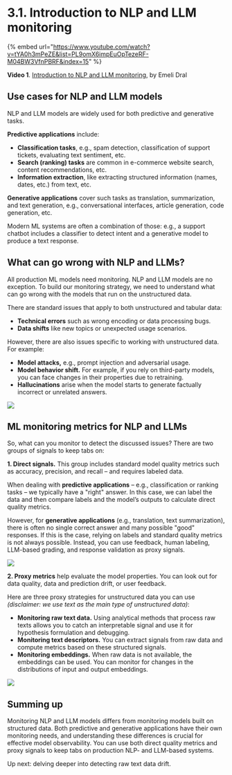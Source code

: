 # 3.1. Introduction to NLP and LLM monitoring

{% embed url="https://www.youtube.com/watch?v=tYA0h3mPeZE&list=PL9omX6impEuOpTezeRF-M04BW3VfnPBRF&index=15" %}

**Video 1**. [Introduction to NLP and LLM monitoring](https://www.youtube.com/watch?v=tYA0h3mPeZE&list=PL9omX6impEuOpTezeRF-M04BW3VfnPBRF&index=15), by Emeli Dral

## Use cases for NLP and LLM models

NLP and LLM models are widely used for both predictive and generative tasks. 

**Predictive applications** include:
* **Classification tasks**, e.g., spam detection, classification of support tickets, evaluating text sentiment, etc.
* **Search (ranking) tasks** are common in e-commerce website search, content recommendations, etc.
* **Information extraction**, like extracting structured information (names, dates, etc.) from text, etc.

**Generative applications** cover such tasks as translation, summarization, and text generation, e.g., conversational interfaces, article generation, code generation, etc.

Modern ML systems are often a combination of those: e.g., a support chatbot includes a classifier to detect intent and a generative model to produce a text response.

## What can go wrong with NLP and LLMs?

All production ML models need monitoring. NLP and LLM models are no exception. To build our monitoring strategy, we need to understand what can go wrong with the models that run on the unstructured data. 

There are standard issues that apply to both unstructured and tabular data:
* **Technical errors** such as wrong encoding or data processing bugs.
* **Data shifts** like new topics or unexpected usage scenarios.

However, there are also issues specific to working with unstructured data. For example:
* **Model attacks,** e.g., prompt injection and adversarial usage. 
* **Model behavior shift.** For example, if you rely on third-party models, you can face changes in their properties due to retraining.
* **Hallucinations** arise when the model starts to generate factually incorrect or unrelated answers.

![](<../../../images/2023109\_course\_module3.004-min.png>)

## ML monitoring metrics for NLP and LLMs

So, what can you monitor to detect the discussed issues? There are two groups of signals to keep tabs on:

**1. Direct signals.** This group includes standard model quality metrics such as accuracy, precision, and recall – and requires labeled data. 

When dealing with **predictive applications** – e.g., classification or ranking tasks – we typically have a "right" answer. In this case, we can label the data and then compare labels and the model’s outputs to calculate direct quality metrics.

However, for **generative applications** (e.g., translation, text summarization), there is often no single correct answer and many possible "good" responses. If this is the case, relying on labels and standard quality metrics is not always possible. Instead, you can use feedback, human labeling, LLM-based grading, and response validation as proxy signals.

![](<../../../images/2023109\_course\_module3.006-min.png>)

**2. Proxy metrics** help evaluate the model properties. You can look out for data quality, data and prediction drift, or user feedback.

Here are three proxy strategies for unstructured data you can use _(disclaimer: we use text as the main type of unstructured data)_:
* **Monitoring raw text data.** Using analytical methods that process raw texts allows you to catch an interpretable signal and use it for hypothesis formulation and debugging.
* **Monitoring text descriptors.** You can extract signals from raw data and compute metrics based on these structured signals.
* **Monitoring embeddings.** When raw data is not available, the embeddings can be used. You can monitor for changes in the distributions of input and output embeddings.

![](<../../../images/2023109\_course\_module3.007-min.png>)

## Summing up

Monitoring NLP and LLM models differs from monitoring models built on structured data. Both predictive and generative applications have their own monitoring needs, and understanding these differences is crucial for effective model observability. You can use both direct quality metrics and proxy signals to keep tabs on production NLP- and LLM-based systems. 

Up next: delving deeper into detecting raw text data drift.
